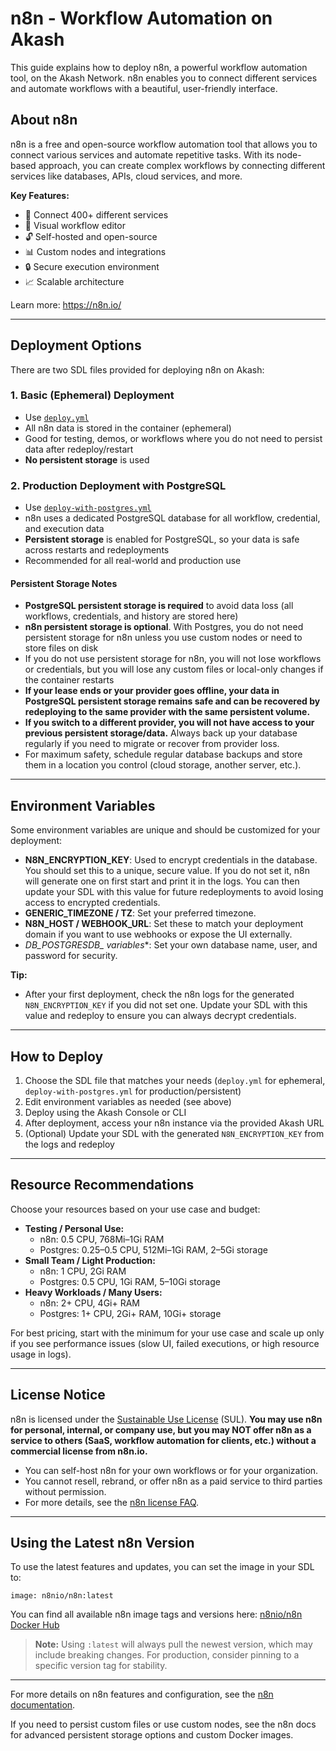 # n8n - Workflow Automation on Akash

This guide explains how to deploy n8n, a powerful workflow automation tool, on the Akash Network. n8n enables you to connect different services and automate workflows with a beautiful, user-friendly interface.

## About n8n

n8n is a free and open-source workflow automation tool that allows you to connect various services and automate repetitive tasks. With its node-based approach, you can create complex workflows by connecting different services like databases, APIs, cloud services, and more.

**Key Features:**
- 🔗 Connect 400+ different services
- 🎨 Visual workflow editor
- 🔓 Self-hosted and open-source
- 📊 Custom nodes and integrations
- 🔒 Secure execution environment
- 📈 Scalable architecture

Learn more: https://n8n.io/

---

## Deployment Options

There are two SDL files provided for deploying n8n on Akash:

### 1. Basic (Ephemeral) Deployment
- Use [`deploy.yml`](./deploy.yml)
- All n8n data is stored in the container (ephemeral)
- Good for testing, demos, or workflows where you do not need to persist data after redeploy/restart
- **No persistent storage** is used

### 2. Production Deployment with PostgreSQL
- Use [`deploy-with-postgres.yml`](./deploy-with-postgres.yml)
- n8n uses a dedicated PostgreSQL database for all workflow, credential, and execution data
- **Persistent storage** is enabled for PostgreSQL, so your data is safe across restarts and redeployments
- Recommended for all real-world and production use

#### Persistent Storage Notes
- **PostgreSQL persistent storage is required** to avoid data loss (all workflows, credentials, and history are stored here)
- **n8n persistent storage is optional**. With Postgres, you do not need persistent storage for n8n unless you use custom nodes or need to store files on disk
- If you do not use persistent storage for n8n, you will not lose workflows or credentials, but you will lose any custom files or local-only changes if the container restarts
- **If your lease ends or your provider goes offline, your data in PostgreSQL persistent storage remains safe and can be recovered by redeploying to the same provider with the same persistent volume.**
- **If you switch to a different provider, you will not have access to your previous persistent storage/data.** Always back up your database regularly if you need to migrate or recover from provider loss.
- For maximum safety, schedule regular database backups and store them in a location you control (cloud storage, another server, etc.).

---

## Environment Variables

Some environment variables are unique and should be customized for your deployment:

- **N8N_ENCRYPTION_KEY**: Used to encrypt credentials in the database. You should set this to a unique, secure value. If you do not set it, n8n will generate one on first start and print it in the logs. You can then update your SDL with this value for future redeployments to avoid losing access to encrypted credentials.
- **GENERIC_TIMEZONE / TZ**: Set your preferred timezone.
- **N8N_HOST / WEBHOOK_URL**: Set these to match your deployment domain if you want to use webhooks or expose the UI externally.
- **DB_POSTGRESDB_* variables**: Set your own database name, user, and password for security.

**Tip:**
- After your first deployment, check the n8n logs for the generated `N8N_ENCRYPTION_KEY` if you did not set one. Update your SDL with this value and redeploy to ensure you can always decrypt credentials.

---

## How to Deploy

1. Choose the SDL file that matches your needs (`deploy.yml` for ephemeral, `deploy-with-postgres.yml` for production/persistent)
2. Edit environment variables as needed (see above)
3. Deploy using the Akash Console or CLI
4. After deployment, access your n8n instance via the provided Akash URL
5. (Optional) Update your SDL with the generated `N8N_ENCRYPTION_KEY` from the logs and redeploy

---

## Resource Recommendations

Choose your resources based on your use case and budget:

- **Testing / Personal Use:**
  - n8n: 0.5 CPU, 768Mi–1Gi RAM
  - Postgres: 0.25–0.5 CPU, 512Mi–1Gi RAM, 2–5Gi storage
- **Small Team / Light Production:**
  - n8n: 1 CPU, 2Gi RAM
  - Postgres: 0.5 CPU, 1Gi RAM, 5–10Gi storage
- **Heavy Workloads / Many Users:**
  - n8n: 2+ CPU, 4Gi+ RAM
  - Postgres: 1+ CPU, 2Gi+ RAM, 10Gi+ storage

For best pricing, start with the minimum for your use case and scale up only if you see performance issues (slow UI, failed executions, or high resource usage in logs).

---

## License Notice

n8n is licensed under the [Sustainable Use License](https://github.com/n8n-io/n8n/blob/master/LICENSE.md) (SUL). **You may use n8n for personal, internal, or company use, but you may NOT offer n8n as a service to others (SaaS, workflow automation for clients, etc.) without a commercial license from n8n.io.**

- You can self-host n8n for your own workflows or for your organization.
- You cannot resell, rebrand, or offer n8n as a paid service to third parties without permission.
- For more details, see the [n8n license FAQ](https://docs.n8n.io/hosting/licensing/).

---

## Using the Latest n8n Version

To use the latest features and updates, you can set the image in your SDL to:

```
image: n8nio/n8n:latest
```

You can find all available n8n image tags and versions here: [n8nio/n8n Docker Hub](https://hub.docker.com/r/n8nio/n8n/tags)

> **Note:** Using `:latest` will always pull the newest version, which may include breaking changes. For production, consider pinning to a specific version tag for stability.

---

For more details on n8n features and configuration, see the [n8n documentation](https://docs.n8n.io/).

If you need to persist custom files or use custom nodes, see the n8n docs for advanced persistent storage options and custom Docker images.
